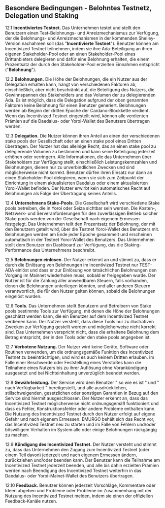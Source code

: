 ## Besondere Bedingungen - Belohntes Testnetz, Delegation und Staking

12.1 **Incentiviertes Testnet.** Das Unternehmen testet und stellt den Benutzern einen Test-Belohnungs- und Anreizmechanismus zur Verfügung, der die Belohnungs- und Anreizmechanismen in der kommenden Shelley-Version nachahmen soll (das "**Incentivierte Testnet**"). Benutzer können am Incentivized Testnet teilnehmen, indem sie ihre Ada-Beteiligung an ihren eigenen Stakeholder-Pool oder an einen Stakeholder-Pool eines Drittanbieters delegieren und dafür eine Belohnung erhalten, die einem Prozentsatz der durch den Stakeholder-Pool erzielten Einnahmen entspricht ("**Belohnung**").

12.2 **Belohnungen.** Die Höhe der Belohnungen, die ein Nutzer aus der Delegation erhalten kann, hängt von verschiedenen Faktoren ab, einschließlich, aber nicht beschränkt auf, die Beteiligung des Nutzers, die Gewinnspannen des Stakeholders und das Volumen der zu delegierenden Ada. Es ist möglich, dass die Delegation aufgrund der oben genannten Faktoren keine Belohnung für einen Benutzer generiert. Belohnungen werden ab Beginn der dritten Epoche der Cardano-Blockkette verdient. Wenn das Incentivized Testnet eingestellt wird, können alle verdienten Prämien auf die Daedalus- oder Yoroi-Wallet des Benutzers übertragen werden.

12.3 **Delegation.** Die Nutzer können ihren Anteil an einen der verschiedenen stake pools der Gesellschaft oder an einen stake pool eines Dritten übertragen. Der Nutzer hat das alleinige Recht, das an einen stake pool zu delegierende Volumen zu bestimmen und kann seine Beteiligung jederzeit erhöhen oder verringern. Alle Informationen, die das Unternehmen über Stakeholdern zur Verfügung stellt, einschließlich Leistungskennzahlen und Belohnungen, dienen nur zu unverbindlichen Zwecken und sind möglicherweise nicht korrekt. Benutzer dürfen ihren Einsatz nur dann an einen Stakeholder-Pool delegieren, wenn sie sich zum Zeitpunkt der Einrichtung in einem aktualisierten Daedalus oder einem aktualisierten Yoroi-Wallet befinden. Der Nutzer erwirbt kein automatisches Recht auf Belohnungen als Folge der Übertragung seines Anteils.

12.4 **Unternehmens Stake-Pools.** Die Gesellschaft wird verschiedene Stake pools betreiben, die in Yoroi oder Seiza sichtbar sein werden. Die Kosten-, Netzwerk- und Serveranforderungen für den zuverlässigen Betrieb solcher Stake pools werden von der Gesellschaft nach eigenem Ermessen festgelegt. Das Unternehmen teilt den Prozentsatz der Belohnung, der mit den Benutzern geteilt wird, über die Testnet Yoroi-Wallet des Benutzers mit. Belohnungen werden am Ende jeder Epoche gesammelt und erscheinen automatisch in der Testnet Yoroi-Wallet des Benutzers. Das Unternehmen stellt dem Benutzer ein Dashboard zur Verfügung, das die Staking-Performance des Unternehmens beschreibt.

12.5 **Belohnungen einlösen.** Der Nutzer erkennt an und stimmt zu, dass er durch die Einlösung von Belohnungen im Incentivized Testnet nur TEST-ADA einlöst und dass er zur Einlösung von tatsächlichen Belohnungen den Vorgang im Mainnet wiederholen muss, sobald er freigegeben wurde. Der Nutzer ist für die Zahlung aller anwendbaren Steuern, falls vorhanden, denen die Belohnungen unterliegen könnten, und aller anderen Steuern verantwortlich, die für den Nutzer gelten können, sobald die Belohnungen eingelöst wurden.

12.6 **Tools.** Das Unternehmen stellt Benutzern und Betreibern von Stake pools bestimmte Tools zur Verfügung, mit denen die Höhe der Belohnungen geschätzt werden kann, die ein Benutzer auf dem Incentivized Testnet verdienen kann. Der Nutzer versteht, dass diese Tools nur zu illustrativen Zwecken zur Verfügung gestellt werden und möglicherweise nicht korrekt sind. Das Unternehmen verspricht nicht, dass die erhaltene Belohnung dem Betrag entspricht, der in den Tools oder den stake pools angegeben ist.

12.7 **Verbotene Nutzung.** Der Nutzer wird keine Geräte, Software oder Routinen verwenden, um die ordnungsgemäße Funktion des Incentivized Testnet zu beeinträchtigen, und wird es auch keinem Dritten erlauben. Im Falle einer Beschwerde oder Feststellung eines Verstoßes kann die Teilnahme eines Nutzers bis zu ihrer Auflösung ohne Vorankündigung ausgesetzt und bei Nichteinhaltung unverzüglich beendet werden.

12.8 **Gewährleistung.** Der Service wird dem Benutzer " so wie es ist " und " nach Verfügbarkeit " bereitgestellt, und alle ausdrücklichen, stillschweigenden, gesetzlichen oder sonstigen Garantien in Bezug auf den Service sind hiermit ausgeschlossen. Der Nutzer erkennt an, dass das Incentivized Testnet möglicherweise nicht ordnungsgemäß funktioniert und dass es Fehler, Konstruktionsfehler oder andere Probleme enthalten kann. Die Nutzung des Incentivized Testnet durch den Nutzer erfolgt auf eigene Gefahr und nach eigenem Ermessen. EMURGO behält sich das Recht vor, das Incentivized Testnet neu zu starten und im Falle von Fehlern und/oder böswilligem Verhalten im System alle oder einige Belohnungen rückgängig zu machen.

12.9 **Kündigung des Incentivized Testnet.** Der Nutzer versteht und stimmt zu, dass das Unternehmen den Zugang zum Incentivized Testnet (oder einem Teil davon) jederzeit und nach eigenem Ermessen ändern, zurückziehen und/oder beenden kann. Der Benutzer kann die Teilnahme am Incentivized Testnet jederzeit beenden, und alle bis dahin erzielten Prämien werden nach Beendigung des Incentivized Testnet weiterhin in das Daedalus- oder Yoroi-Mainet-Wallet des Benutzers übertragen.

12.10 **Feedback.** Benutzer können jederzeit Vorschläge, Kommentare oder Ideen abgeben und Probleme oder Probleme im Zusammenhang mit der Nutzung des Incentivized Testnet melden, indem sie einen der offiziellen Feedback-Kanäle nutzen.
